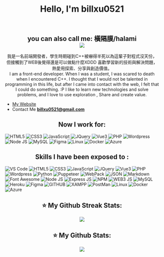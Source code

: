 
  
<h1 align="center">Hello, I'm billxu0521
  <br>
  <br>
  <h2 align="center">you can also call me: 橫隔膜/halami
    <br/>
    <img src="https://komarev.com/ghpvc/?username=billxu0521&style=for-the-badge"> 
  </h2>
</h1>
 
<p align="center">
我是一名前端開發者，學生時期碰到C++被嚇得半死以為這輩子對程式沒天份，但接觸到了WEB後覺得還是可以做點什麼XDDD  喜歡學習新的技術與解決問題，熱愛用探索、分享與創造價值。
  <br>
  I am a front-end developer. When I was a student, I was scared to death when I encountered C++. I thought that I would not be talented in programming in this life, but after I came into contact with the web, I felt that I could do something. :P I like to learn new technologies and solve problems, and I love to use exploration , Share and create value.
</p>

- [My Website](https:/billxu.net/)
- Contact Me **billxu0521@gmail.com**


<h2 align="center">Now I work for:</h2>
<p>
 <img alt="HTML5" src="https://img.shields.io/badge/HTML5-E34F26?style=for-the-badge&logo=html5&logoColor=white" />
 <img alt="CSS3" src="https://img.shields.io/badge/CSS3-1572B6?style=for-the-badge&logo=css3&logoColor=white" />
 <img alt="JavaScript" src="https://img.shields.io/badge/JavaScript-323330?style=for-the-badge&logo=javascript&logoColor=F7DF1E" />
 <img alt="JQuery" src="https://img.shields.io/badge/jQuery-0769AD?style=for-the-badge&logo=jquery&logoColor=white" />
 <img alt="Vue3" src="https://img.shields.io/badge/Vue3-41B883?style=for-the-badge&logo=vuedotjs&logoColor=white" />
 <img alt="PHP" src="https://img.shields.io/badge/PHP-777BB4?style=for-the-badge&logo=php&logoColor=white" />
 <img alt="Wordpress" src="https://img.shields.io/badge/Wordpress-21759b?style=for-the-badge&logo=wordpress&logoColor=white" />
 <img alt="Node JS" src="https://img.shields.io/badge/Node.js-339933?style=for-the-badge&logo=nodedotjs&logoColor=white" />
 <img alt="MySQL" src="https://img.shields.io/badge/MySQL-005C84?style=for-the-badge&logo=mysql&logoColor=white" />
 <img alt="Figma" src="https://img.shields.io/badge/Figma-F24E1E?style=for-the-badge&logo=figma&logoColor=white" />
 <img alt="Linux" src="https://img.shields.io/badge/Linux-FCC624?style=for-the-badge&logo=linux&logoColor=black" />
 <img alt="Docker" src="https://img.shields.io/badge/Docker-0db7ed?style=for-the-badge&logo=docker&logoColor=white" />
  <img alt="Azure" src="https://img.shields.io/badge/azuredevops-007FFF?style=for-the-badge&logo=azuredevops&logoColor=white" />
</p>


<h2 align="center">Skills I have been exposed to :</h2>
<p>
   <img alt="VS Code" src="https://img.shields.io/badge/Visual_Studio_Code-0078D4?style=for-the-badge&logo=visual%20studio%20code&logoColor=white" />
   <img alt="HTML5" src="https://img.shields.io/badge/HTML5-E34F26?style=for-the-badge&logo=html5&logoColor=white" />
   <img alt="CSS3" src="https://img.shields.io/badge/CSS3-1572B6?style=for-the-badge&logo=css3&logoColor=white" />
   <img alt="JavaScript" src="https://img.shields.io/badge/JavaScript-323330?style=for-the-badge&logo=javascript&logoColor=F7DF1E" />
   <img alt="JQuery" src="https://img.shields.io/badge/jQuery-0769AD?style=for-the-badge&logo=jquery&logoColor=white" />
  <img alt="Vue3" src="https://img.shields.io/badge/Vue3-41B883?style=for-the-badge&logo=vuedotjs&logoColor=white" />
   <img alt="PHP" src="https://img.shields.io/badge/PHP-777BB4?style=for-the-badge&logo=php&logoColor=white" />
   <img alt="Wordpress" src="https://img.shields.io/badge/Wordpress-21759b?style=for-the-badge&logo=wordpress&logoColor=white" />
  <img alt="Python" src="https://img.shields.io/badge/Python-FFD43B?style=for-the-badge&logo=python&logoColor=blue" />
  <img alt="Puppeteer" src="https://img.shields.io/badge/Puppeteer-40B5A4?style=for-the-badge&logo=Puppeteer&logoColor=white" />
   <img alt="WebPack" src="https://img.shields.io/badge/Webpack-8DD6F9?style=for-the-badge&logo=Webpack&logoColor=white" />
   <img alt="JSON" src="https://img.shields.io/badge/json-5E5C5C?style=for-the-badge&logo=json&logoColor=white" />
   <img alt="Markdown" src="https://img.shields.io/badge/Markdown-000000?style=for-the-badge&logo=markdown&logoColor=white" />
   <img alt="Font Awesome" src="https://img.shields.io/badge/Font_Awesome-339AF0?style=for-the-badge&logo=fontawesome&logoColor=white" />
   <img alt="Node JS" src="https://img.shields.io/badge/Node.js-339933?style=for-the-badge&logo=nodedotjs&logoColor=white" />
   <img alt="Express JS" src="https://img.shields.io/badge/Express.js-000000?style=for-the-badge&logo=express&logoColor=white" />
   <img alt="NPM" src="https://img.shields.io/badge/npm-CB3837?style=for-the-badge&logo=npm&logoColor=white" />
   <img alt="WEB3 JS" src="https://img.shields.io/badge/web3.js-F16822?style=for-the-badge&logo=web3.js&logoColor=white" />
   <img alt="MySQL" src="https://img.shields.io/badge/MySQL-005C84?style=for-the-badge&logo=mysql&logoColor=white" />
    <img alt="Heroku" src="https://img.shields.io/badge/Heroku-430098?style=for-the-badge&logo=heroku&logoColor=white" />
   <img alt="Figma" src="https://img.shields.io/badge/Figma-F24E1E?style=for-the-badge&logo=figma&logoColor=white" />
   <img alt="GITHUB" src="https://img.shields.io/badge/GitHub-100000?style=for-the-badge&logo=github&logoColor=white" />
   <img alt="XAMPP" src="https://img.shields.io/badge/Xampp-F37623?style=for-the-badge&logo=xampp&logoColor=white" />
  <img alt="PostMan" src="https://img.shields.io/badge/Postman-FF6C37?style=for-the-badge&logo=Postman&logoColor=white" />
  <img alt="Linux" src="https://img.shields.io/badge/Linux-FCC624?style=for-the-badge&logo=linux&logoColor=black" />
  <img alt="Docker" src="https://img.shields.io/badge/Docker-0db7ed?style=for-the-badge&logo=docker&logoColor=white" />
   <img alt="Azure" src="https://img.shields.io/badge/azuredevops-007FFF?style=for-the-badge&logo=azuredevops&logoColor=white" />

  
</p>

<h2 align="center">⭐️ My Github Streak Stats:</h2>

<p align="center">
<img src="https://streak-stats.demolab.com/?user=billxu0521" />
</p>
<h2 align="center">⭐️ My Github Stats:</h2>
<p align="center">
<img src="https://github-readme-stats.vercel.app/api?username=billxu0521" />
</p>
